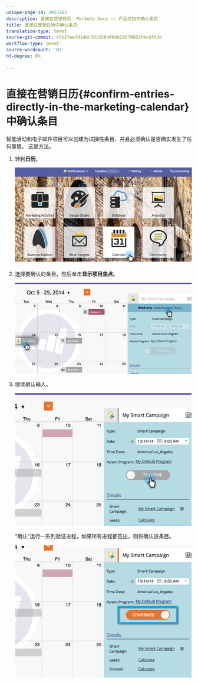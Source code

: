 ```yaml
---
unique-page-id: 2953362
description: 直接在营销日历- Marketo Docs —— 产品文档中确认条目
title: 直接在营销日历中确认条目
translation-type: tm+mt
source-git-commit: 47b2fee7d146c3dc558d4bbb10070683f4cdfd3d
workflow-type: tm+mt
source-wordcount: '87'
ht-degree: 0%

---
```



# 直接在营销日历{#confirm-entries-directly-in-the-marketing-calendar}中确认条目

智能活动和电子邮件项目可以创建为试探性条目，并且必须确认是否确实发生了任何事情。 这是方法。

1. 转到&#x200B;**日历**。

   ![](assets/2017-05-10-15-30-47-5.png)

1. 选择要确认的条目，然后单击&#x200B;**显示项目焦点**。

   ![](assets/image2014-10-20-13-3a22-3a15.png)

1. 继续确认输入。

   ![](assets/image2014-10-20-13-3a22-3a26.png)

   “确认”运行一系列验证进程，如果所有进程都签出，则将确认该条目。

   ![](assets/image2014-10-20-13-3a22-3a36.png)

